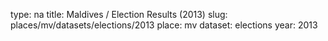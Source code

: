 type: na
title: Maldives / Election Results (2013)
slug: places/mv/datasets/elections/2013
place: mv
dataset: elections
year: 2013
